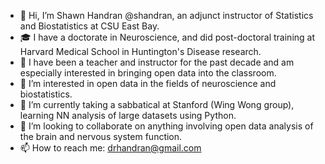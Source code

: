 - 👋 Hi, I’m Shawn Handran @shandran, an adjunct instructor of Statistics and Biostatistics at CSU East Bay.
- 🎓 I have a doctorate in Neuroscience, and did post-doctoral training at Harvard Medical School in Huntington's Disease research.
- 📜 I have been a teacher and instructor for the past decade and am especially interested in bringing open  data into the classroom.
- 👀 I’m interested in open data in the fields of neuroscience and biostatistics.
- 🌱 I’m currently taking a sabbatical at Stanford (Wing Wong group), learning NN analysis of large datasets using Python.
- 💞️ I’m looking to collaborate on anything involving open data analysis of the brain and nervous system function. 
- 📫 How to reach me: drhandran@gmail.com

<!---
shandran/shandran is a ✨ special ✨ repository because its `README.md` (this file) appears on your GitHub profile.
You can click the Preview link to take a look at your changes.
--->
